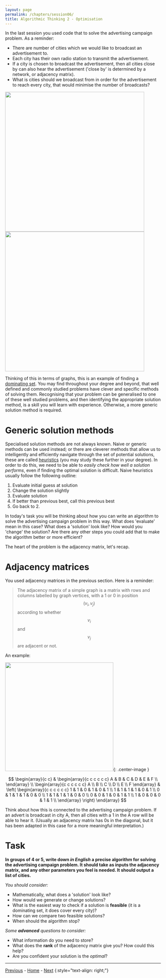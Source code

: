 ```yaml
---
layout: page
permalink: /chapters/session06/
title: Algorithmic Thinking 2 - Optimisation
---
```


<script src="https://cdn.mathjax.org/mathjax/latest/MathJax.js?config=TeX-AMS-MML_HTMLorMML" type="text/javascript"></script>


In the last session you used code that to solve the advertising campaign problem.
As a reminder:

  + There are number of cities which we would like to broadcast an advertisement to.
  + Each city has their own radio station to transmit the advertisement.
  + If a city is chosen to broadcast the advertisement, then all cities close by can also hear the advertisement ('close by' is determined by a network, or adjacency matrix).
  + What is cities should we broadcast from in order for the advertisement to reach every city, that would minimise the number of broadcasts?

<img src="/cm/assets/france_map.png" width="450"><img src="/cm/assets/france_map_sol.png" width="450">

Thinking of this in terms of graphs, this is an example of finding a [dominating set](https://en.wikipedia.org/wiki/Dominating_set).
You may find throughout your degree and beyond, that well defined and commonly studied problems have clever and specific methods of solving them.
Recognising that your problem can be generalised to one of these well studied problems, and then identifying the appropriate solution method, is a skill you will learn with experience.
Otherwise, a more generic solution method is required.


# Generic solution methods

Specialised solution methods are not always known.
Naive or generic methods can be used instead; or there are cleverer methods that allow us to intelligently and efficiently navigate through the set of potential solutions, these are called [heuristics](https://optimization.mccormick.northwestern.edu/index.php/Heuristic_algorithms) (you may study these further in your degree).
In order to do this, we need to be able to *easily check how well a solution performs*, even if finding the optimal solution is difficult.
Naive heuristics usually follow the following outline:

1. Evaluate initial guess at solution
2. Change the solution slightly
3. Evaluate solution
4. If better than previous best, call this previous best
5. Go back to 2.

In today's task you will be thinking about how you can write an algorithm to solve the advertising campaign problem in this way. What does 'evaluate' mean in this case? What does a 'solution' look like? How would you 'change' the solution? Are there any other steps you could add that to make the algorithm better or more efficient?

The heart of the problem is the adjacency matrix, let's recap.


# Adjacency matrices

You used adjacency matrices in the previous section.
Here is a reminder:

> The adjacency matrix of a simple graph is a matrix with rows and columns labelled by graph vertices, with a 1 or 0 in position $$(v_i, v_j)$$ according to whether $$v_i$$ and $$v_j$$ are adjacent or not.

An example:

<img src="/cm/assets/adj_matrix.png" width="350">{: .center-image }

$$
\begin{array}{c c} &
\begin{array}{c c c c c c} A & B & C & D & E & F \\
\end{array} 
\\
\begin{array}{c c c c c c}
A \\
B \\
C \\
D \\
E \\
F
\end{array} 
&
\left(
\begin{array}{c c c c c c}
1 & 1 & 0 & 1 & 0 & 1 \\
1 & 1 & 1 & 1 & 0 & 1 \\
0 & 1 & 1 & 1 & 0 & 0 \\
1 & 1 & 1 & 1 & 0 & 0 \\
0 & 0 & 1 & 0 & 1 & 1 \\
1 & 0 & 0 & 0 & 1 & 1 \\
\end{array}
\right)
\end{array}
$$

Think about how this is connected to the advertising campaign problem.
If an advert is broadcast in city A, then all cities with a 1 in the A row will be able to hear it.
(Usually an adjacency matrix has 0s in the diagonal, but it has been adapted in this case for a more meaningful interpretation.)


# Task

**In groups of 4 or 5, write down *in English* a precise algorithm for solving the advertising campaign problem. It should take as inputs the adjacency matrix, and any other parameters you feel is needed. It should output a list of cities.**

*You should consider:*

  + Mathematically, what does a 'solution' look like?
  + How would we generate or change solutions?
  + What is the easiest way to check if a solution is **feasible** (it is a dominating set, it does cover every city)?
  + How can we compare two feasible solutions?
  + When should the algorithm stop?

*Some **advanced** questions to consider:*

  + What information do you need to store?
  + What does the **rank** of the adjacency matrix give you? How could this help?
  + Are you confident your solution is the *optimal*?

---

[Previous](/cm/chapters/session05/) - [Home](/cm/) - [Next](/cm/chapters/session07/)
{:style="text-align: right;"}